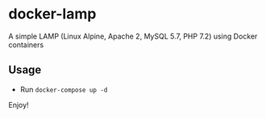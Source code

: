 docker-lamp
===========
A simple LAMP (Linux Alpine, Apache 2, MySQL 5.7, PHP 7.2) using Docker containers

Usage
-----
- Run `docker-compose up -d`

Enjoy!
